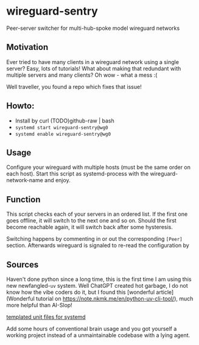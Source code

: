 # wireguard-sentry
Peer-server switcher for multi-hub-spoke model wireguard networks

## Motivation
Ever tried to have many clients in a wireguard network using a single server? Easy, lots of tutorials!
What about making that redundant with multiple servers and many clients? Oh wow - what a mess :(

Well traveller, you found a repo which fixes that issue!

## Howto:
- Install by curl (TODO)github-raw | bash
- `systemd start wireguard-sentry@wg0`
- `systemd enable wireguard-sentry@wg0`

## Usage
Configure your wireguard with multiple hosts (must be the same order on each host).
Start this script as systemd-process with the wireguard-network-name and enjoy.

## Function
This script checks each of your servers in an ordered list. If the first one goes offline, it will switch to the next one and so on.
Should the first become reachable again, it will switch back after some hysteresis.

Switching happens by commenting in or out the corresponding `[Peer]` section.
Afterwards wireguard is signaled to re-read the configuration by


## Sources
Haven't done python since a long time, this is the first time I am using this new newfangled-`uv` system.
Well ChatGPT created hot garbage, I do not know how the vibe coders do it, but I found this
[wonderful article](Wonderful tutorial on https://note.nkmk.me/en/python-uv-cli-tool/),
much more helpful than AI-Slop!

[templated unit files for systemd](https://www.freedesktop.org/software/systemd/man/latest/systemd.unit.html)

Add some hours of conventional brain usage and you got yourself a working project instead of a unmaintainable codebase with a lying agent.

